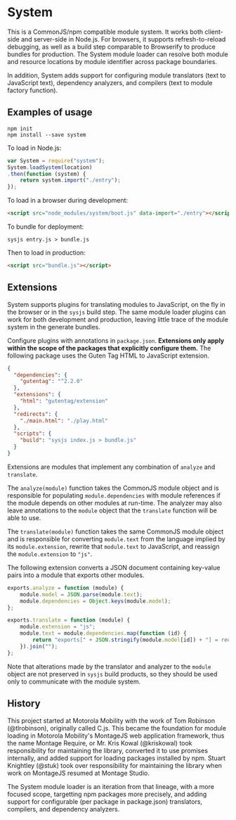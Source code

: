 
# System

This is a CommonJS/npm compatible module system.
It works both client-side and server-side in Node.js.
For browsers, it supports refresh-to-reload debugging, as well as a build step
comparable to Browserify to produce bundles for production.
The System module loader can resolve both module and resource locations by
module identifier across package boundaries.

In addition, System adds support for configuring module translators (text to
JavaScript text), dependency analyzers, and compilers (text to module factory
function).

## Examples of usage

```
npm init
npm install --save system
```

To load in Node.js:

```js
var System = require("system");
System.loadSystem(location)
.then(function (system) {
    return system.import("./entry");
});
```

To load in a browser during development:

```html
<script src="node_modules/system/boot.js" data-import="./entry"></script>
```

To bundle for deployment:

```
sysjs entry.js > bundle.js
```

Then to load in production:

```html
<script src="bundle.js"></script>
```

## Extensions

System supports plugins for translating modules to JavaScript, on the fly in
the browser or in the `sysjs` build step.
The same module loader plugins can work for both development and production,
leaving little trace of the module system in the generate bundles.

Configure plugins with annotations in `package.json`.
**Extensions only apply within the scope of the packages that explicitly
configure them.**
The following package uses the Guten Tag HTML to JavaScript extension.

```json
{
  "dependencies": {
    "gutentag": "^2.2.0"
  },
  "extensions": {
    "html": "gutentag/extension"
  },
  "redirects": {
    "./main.html": "./play.html"
  },
  "scripts": {
    "build": "sysjs index.js > bundle.js"
  }
}
```

Extensions are modules that implement any combination of `analyze` and
`translate`.

The `analyze(module)` function takes the CommonJS module object and is
responsible for populating `module.dependencies` with module references if the
module depends on other modules at run-time.
The analyzer may also leave annotations to the `module` object that the
`translate` function will be able to use.

The `translate(module)` function takes the same CommonJS module object and is
responsible for converting `module.text` from the language implied by its
`module.extension`, rewrite that `module.text` to JavaScript, and reassign the
`module.extension` to `"js"`.

The following extension converts a JSON document containing key-value pairs
into a module that exports other modules.

```js
exports.analyze = function (module) {
    module.model = JSON.parse(module.text);
    module.dependencies = Object.keys(module.model);
};

exports.translate = function (module) {
    module.extension = "js";
    module.text = module.dependencies.map(function (id) {
        return "exports[" + JSON.stringify(module.model[id]) + "] = require(" + JSON.stringify(id) + ");\n";
    }).join("");
};
```

Note that alterations made by the translator and analyzer to the `module`
object are not preserved in `sysjs` build products, so they should be used only
to communicate with the module system.

## History

This project started at Motorola Mobility with the work of Tom Robinson
(@tlrobinson), originally called C.js.
This became the foundation for module loading in Motorola Mobility's MontageJS
web application framework, thus the name Montage Require, or Mr.
Kris Kowal (@kriskowal) took responsibility for maintaining the library,
converted it to use promises internally, and added support for loading packages
installed by npm.
Stuart Knightley (@stuk) took over responsibility for maintaining the library
when work on MontageJS resumed at Montage Studio.

The System module loader is an iteration from that lineage, with a more focused
scope, targetting npm packages more precisely, and adding support for
configurable (per package in package.json) translators, compilers, and
dependency analyzers.

<!-- TODO and configurable (through options) optimizers and instrumenters, as
well as support for resource loading and bundling. -->
